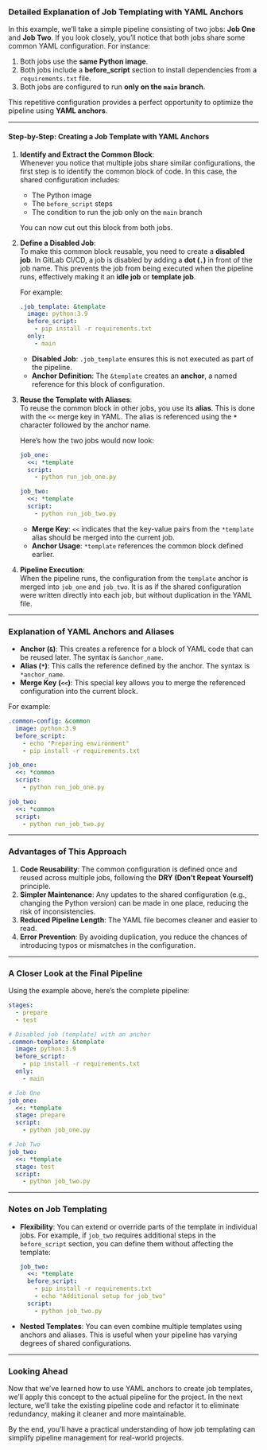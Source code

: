 ### Detailed Explanation of Job Templating with YAML Anchors

In this example, we’ll take a simple pipeline consisting of two jobs: **Job One** and **Job Two**. If you look closely, you’ll notice that both jobs share some common YAML configuration. For instance:

1. Both jobs use the **same Python image**.
2. Both jobs include a **before_script** section to install dependencies from a `requirements.txt` file.
3. Both jobs are configured to run **only on the `main` branch**.

This repetitive configuration provides a perfect opportunity to optimize the pipeline using **YAML anchors**. 

---

#### Step-by-Step: Creating a Job Template with YAML Anchors

1. **Identify and Extract the Common Block**:  
   Whenever you notice that multiple jobs share similar configurations, the first step is to identify the common block of code. In this case, the shared configuration includes:
   - The Python image
   - The `before_script` steps
   - The condition to run the job only on the `main` branch

   You can now cut out this block from both jobs.

2. **Define a Disabled Job**:  
   To make this common block reusable, you need to create a **disabled job**. In GitLab CI/CD, a job is disabled by adding a **dot (`.`)** in front of the job name. This prevents the job from being executed when the pipeline runs, effectively making it an **idle job** or **template job**.

   For example:
   ```yaml
   .job_template: &template
     image: python:3.9
     before_script:
       - pip install -r requirements.txt
     only:
       - main
   ```
   - **Disabled Job**: `.job_template` ensures this is not executed as part of the pipeline.
   - **Anchor Definition**: The `&template` creates an **anchor**, a named reference for this block of configuration.

3. **Reuse the Template with Aliases**:  
   To reuse the common block in other jobs, you use its **alias**. This is done with the `<<` merge key in YAML. The alias is referenced using the **`*`** character followed by the anchor name.

   Here’s how the two jobs would now look:
   ```yaml
   job_one:
     <<: *template
     script:
       - python run_job_one.py

   job_two:
     <<: *template
     script:
       - python run_job_two.py
   ```

   - **Merge Key**: `<<` indicates that the key-value pairs from the `*template` alias should be merged into the current job.
   - **Anchor Usage**: `*template` references the common block defined earlier.

4. **Pipeline Execution**:  
   When the pipeline runs, the configuration from the `template` anchor is merged into `job_one` and `job_two`. It is as if the shared configuration were written directly into each job, but without duplication in the YAML file.

---

### Explanation of YAML Anchors and Aliases
- **Anchor (`&`)**: This creates a reference for a block of YAML code that can be reused later. The syntax is `&anchor_name`.
- **Alias (`*`)**: This calls the reference defined by the anchor. The syntax is `*anchor_name`.
- **Merge Key (`<<`)**: This special key allows you to merge the referenced configuration into the current block.

For example:
```yaml
.common-config: &common
  image: python:3.9
  before_script:
    - echo "Preparing environment"
    - pip install -r requirements.txt

job_one:
  <<: *common
  script:
    - python run_job_one.py

job_two:
  <<: *common
  script:
    - python run_job_two.py
```

---

### Advantages of This Approach
1. **Code Reusability**: The common configuration is defined once and reused across multiple jobs, following the **DRY (Don’t Repeat Yourself)** principle.
2. **Simpler Maintenance**: Any updates to the shared configuration (e.g., changing the Python version) can be made in one place, reducing the risk of inconsistencies.
3. **Reduced Pipeline Length**: The YAML file becomes cleaner and easier to read.
4. **Error Prevention**: By avoiding duplication, you reduce the chances of introducing typos or mismatches in the configuration.

---

### A Closer Look at the Final Pipeline
Using the example above, here’s the complete pipeline:

```yaml
stages:
  - prepare
  - test

# Disabled job (template) with an anchor
.common-template: &template
  image: python:3.9
  before_script:
    - pip install -r requirements.txt
  only:
    - main

# Job One
job_one:
  <<: *template
  stage: prepare
  script:
    - python job_one.py

# Job Two
job_two:
  <<: *template
  stage: test
  script:
    - python job_two.py
```

---

### Notes on Job Templating
- **Flexibility**: You can extend or override parts of the template in individual jobs. For example, if `job_two` requires additional steps in the `before_script` section, you can define them without affecting the template:
  ```yaml
  job_two:
    <<: *template
    before_script:
      - pip install -r requirements.txt
      - echo "Additional setup for job_two"
    script:
      - python job_two.py
  ```

- **Nested Templates**: You can even combine multiple templates using anchors and aliases. This is useful when your pipeline has varying degrees of shared configurations.

---

### Looking Ahead
Now that we’ve learned how to use YAML anchors to create job templates, we’ll apply this concept to the actual pipeline for the project. In the next lecture, we’ll take the existing pipeline code and refactor it to eliminate redundancy, making it cleaner and more maintainable.

By the end, you’ll have a practical understanding of how job templating can simplify pipeline management for real-world projects.